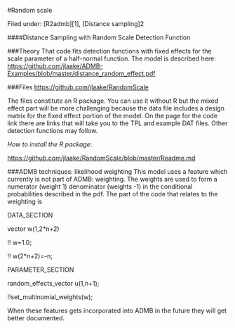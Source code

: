 #Random scale

Filed under: [R2admb][1], [Distance sampling]2

####Distance Sampling with Random Scale Detection Function

###Theory
That code fits detection functions with fixed effects for the scale parameter of  a half-normal function. The model is described here: https://github.com/jlaake/ADMB-Examples/blob/master/distance_random_effect.pdf

 

###Files
https://github.com/jlaake/RandomScale 

The files constitute an R package. You can use it without R but the mixed effect part will be more challenging because the data file includes a design matrix for the fixed effect portion of the model. On the page for the code link there are links that will take you to the TPL and example DAT files. Other detection functions may follow.

 

_How to install the R package_:

 https://github.com/jlaake/RandomScale/blob/master/Readme.md

 

###ADMB techniques: likelihood weighting
This model uses a feature which currently is not part of ADMB: weighting. The weights are used to form a numerator (weight 1) denominator (weights -1) in the conditional probabilities described in the pdf. The part of the code that relates to the weighting is 

DATA_SECTION

   vector w(1,2*n+2)

   !! w=1.0;

   !! w(2*n+2)=-n;

 

PARAMETER_SECTION 

   random_effects_vector u(1,n+1);

   !!set_multinomial_weights(w);

When these features gets incorporated into ADMB in the future they will get better documented.
